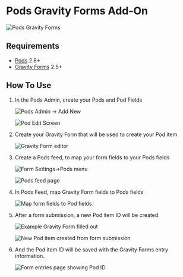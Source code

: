 # Pods Gravity Forms Add-On

![Pods Gravity Forms](https://github.com/pods-framework/pods-gravity-forms/blob/main/.wordpress-org/banner-772x250.png?raw=true)

## Requirements

* [Pods](http://pods.io/) 2.8+
* [Gravity Forms](http://www.gravityforms.com/) 2.5+

## How To Use

1. In the Pods Admin, create your Pods and Pod Fields

   ![Pods Admin -> Add New](https://github.com/pods-framework/pods-gravity-forms/blob/main/.wordpress-org/screenshot-1.png?raw=true)

   ![Pod Edit Screen](https://github.com/pods-framework/pods-gravity-forms/blob/main/.wordpress-org/screenshot-2.png?raw=true)

3. Create your Gravity Form that will be used to create your Pod item

   ![Gravity Form editor](https://github.com/pods-framework/pods-gravity-forms/blob/main/.wordpress-org/screenshot-3.png?raw=true)

4. Create a Pods feed, to map your form fields to your Pods fields

   ![Form Settings->Pods menu](https://github.com/pods-framework/pods-gravity-forms/blob/main/.wordpress-org/screenshot-4.png?raw=true)

   ![Pods feed page](https://github.com/pods-framework/pods-gravity-forms/blob/main/.wordpress-org/screenshot-5.png?raw=true)

5. In Pods Feed, map Gravity Form fields to Pods fields

   ![Map form fields to Pod fields](https://github.com/pods-framework/pods-gravity-forms/blob/main/.wordpress-org/screenshot-6.png?raw=true)

6. After a form submission, a new Pod item ID will be created.

   ![Example Gravity Form filled out](https://github.com/pods-framework/pods-gravity-forms/blob/main/.wordpress-org/screenshot-7.png?raw=true)
   
   ![New Pod item created from form submission](https://github.com/pods-framework/pods-gravity-forms/blob/main/.wordpress-org/screenshot-8.png?raw=true)

7. And the Pod item ID will be saved with the Gravity Forms entry information.

   ![Form entries page showing Pod ID](https://github.com/pods-framework/pods-gravity-forms/blob/main/.wordpress-org/screenshot-9.png?raw=true)

